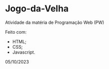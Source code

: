 # Jogo-da-Velha

Atividade da matéria de Programação Web (PW)

Feito com:
- HTML;
- CSS;
- Javascript.

05/10/2023
